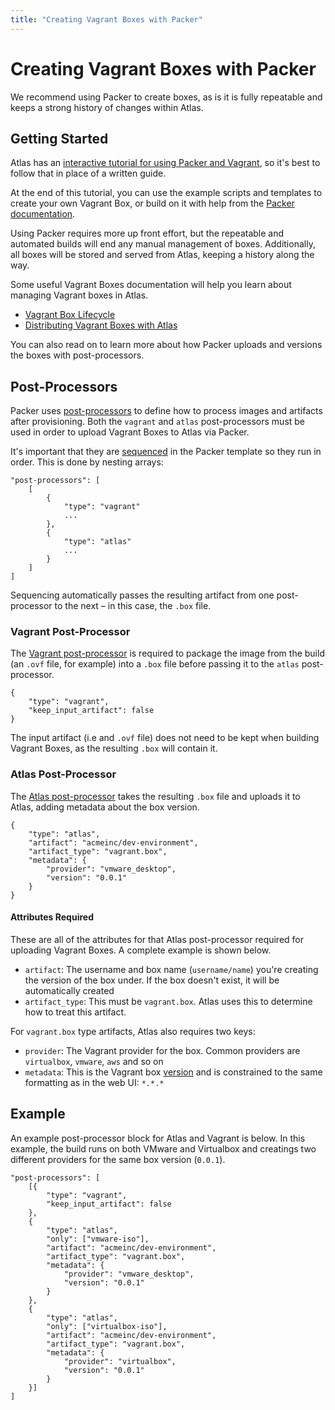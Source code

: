 ```yaml
---
title: "Creating Vagrant Boxes with Packer"
---
```

# Creating Vagrant Boxes with Packer

We recommend using Packer to create boxes, as is it is fully repeatable and keeps a strong
history of changes within Atlas.

## Getting Started

Atlas has an [interactive tutorial for using Packer and Vagrant](/tutorial/packer-vagrant),
so it's best to follow that in place of a written guide.

At the end of this tutorial, you can use the example scripts and
templates to create your own Vagrant Box, or build on it
with help from the [Packer documentation](https://packer.io).

Using Packer requires more up front effort, but the repeatable and
automated builds will end any manual management of boxes. Additionally,
all boxes will be stored and served from Atlas, keeping a history along
 the way.

Some useful Vagrant Boxes documentation will help you learn
about managing Vagrant boxes in Atlas.

- [Vagrant Box Lifecycle](/help/vagrant/boxes/lifecycle)
- [Distributing Vagrant Boxes with Atlas](/help/vagrant/boxes/distributing)

You can also read on to learn more about how Packer uploads and versions
the boxes with post-processors.

## Post-Processors

Packer uses [post-processors](https://packer.io/docs/templates/post-processors.html) to define how to process
images and artifacts after provisioning. Both the `vagrant` and `atlas` post-processors must be used in order
to upload Vagrant Boxes to Atlas via Packer.

It's important that they are [sequenced](https://packer.io/docs/templates/post-processors.html)
in the Packer template so they run in order. This is done by nesting arrays:

    "post-processors": [
        [
            {
                "type": "vagrant"
                ...
            },
            {
                "type": "atlas"
                ...
            }
        ]
    ]

Sequencing automatically passes the resulting artifact from one
post-processor to the next – in this case, the `.box` file.

### Vagrant Post-Processor

The [Vagrant post-processor](https://packer.io/docs/post-processors/vagrant.html) is required to package the image
from the build (an `.ovf` file, for example) into a `.box` file before
passing it to the `atlas` post-processor.

    {
        "type": "vagrant",
        "keep_input_artifact": false
    }

The input artifact (i.e and `.ovf` file) does not need to be kept when building Vagrant Boxes,
as the resulting `.box` will contain it.

### Atlas Post-Processor

The [Atlas post-processor](https://packer.io/docs/post-processors/atlas.html) takes the resulting `.box` file and uploads
it to Atlas, adding metadata about the box version.

    {
        "type": "atlas",
        "artifact": "acmeinc/dev-environment",
        "artifact_type": "vagrant.box",
        "metadata": {
            "provider": "vmware_desktop",
            "version": "0.0.1"
        }
    }

#### Attributes Required

These are all of the attributes for that Atlas post-processor
required for uploading Vagrant Boxes. A complete example is shown below.

- `artifact`: The username and box name (`username/name`) you're creating the version
of the box under. If the box doesn't exist, it will be automatically
created
- `artifact_type`: This must be `vagrant.box`. Atlas uses this to determine
how to treat this artifact.

For `vagrant.box` type artifacts, Atlas also requires two keys:

- `provider`: The Vagrant provider for the box. Common providers are
`virtualbox`, `vmware`, `aws` and so on
- `metadata`: This is the Vagrant box [version](/help/vagrant/boxes/lifecycle) and is constrained to the
same formatting as in the web UI: `*.*.*`

## Example

An example post-processor block for Atlas and Vagrant is below. In this example,
the build runs on both VMware and Virtualbox and creatings two
different providers for the same box version (`0.0.1`).

    "post-processors": [
        [{
            "type": "vagrant",
            "keep_input_artifact": false
        },
        {
            "type": "atlas",
            "only": ["vmware-iso"],
            "artifact": "acmeinc/dev-environment",
            "artifact_type": "vagrant.box",
            "metadata": {
                "provider": "vmware_desktop",
                "version": "0.0.1"
            }
        },
        {
            "type": "atlas",
            "only": ["virtualbox-iso"],
            "artifact": "acmeinc/dev-environment",
            "artifact_type": "vagrant.box",
            "metadata": {
                "provider": "virtualbox",
                "version": "0.0.1"
            }
        }]
    ]
